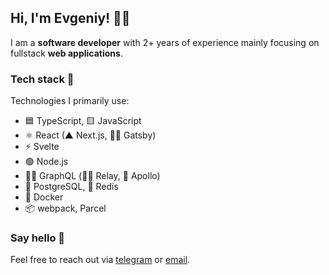 ## Hi, I'm Evgeniy! 👨‍💻

I am a **software developer** with 2+ years of experience mainly focusing on fullstack **web applications**.  

### Tech stack 🥞
Technologies I primarily use:

* 🟦 TypeScript, 🟨 JavaScript
* ⚛️ React (▲ Next.js, 👩‍🎤 Gatsby)  
* ⚡️ Svelte
* 🟢 Node.js
* 🧘‍♀️ GraphQL (🧘‍♂️ Relay, 🚀 Apollo)
* 🐘 PostgreSQL, 🛑 Redis
* 🐳 Docker
* 📦 webpack, Parcel

### Say hello 👋

Feel free to reach out via [telegram](https://t.me/boreyko1) or [email](mailto:boreykojenya@yandex.ru).
